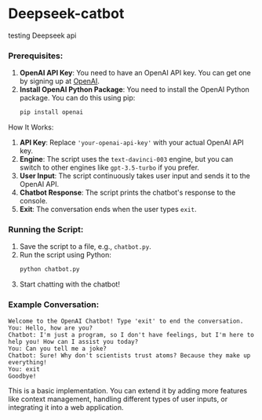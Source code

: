 # Deepseek-catbot
testing Deepseek api

### Prerequisites:
1. **OpenAI API Key**: You need to have an OpenAI API key. You can get one by signing up at [OpenAI](https://beta.openai.com/signup/).
2. **Install OpenAI Python Package**: You need to install the OpenAI Python package. You can do this using pip:
   ```bash
   pip install openai
   ```

How It Works:
1. **API Key**: Replace `'your-openai-api-key'` with your actual OpenAI API key.
2. **Engine**: The script uses the `text-davinci-003` engine, but you can switch to other engines like `gpt-3.5-turbo` if you prefer.
3. **User Input**: The script continuously takes user input and sends it to the OpenAI API.
4. **Chatbot Response**: The script prints the chatbot's response to the console.
5. **Exit**: The conversation ends when the user types `exit`.

### Running the Script:
1. Save the script to a file, e.g., `chatbot.py`.
2. Run the script using Python:
   ```bash
   python chatbot.py
   ```
3. Start chatting with the chatbot!

### Example Conversation:
```
Welcome to the OpenAI Chatbot! Type 'exit' to end the conversation.
You: Hello, how are you?
Chatbot: I'm just a program, so I don't have feelings, but I'm here to help you! How can I assist you today?
You: Can you tell me a joke?
Chatbot: Sure! Why don't scientists trust atoms? Because they make up everything!
You: exit
Goodbye!
```

This is a basic implementation. You can extend it by adding more features like context management, handling different types of user inputs, or integrating it into a web application.
  


